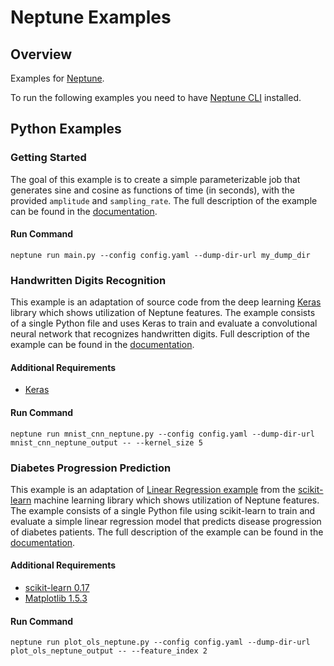 # Neptune Examples

## Overview

Examples for
<a target="_blank" href="https://neptune.deepsense.io">Neptune</a>.

To run the following examples you need to have
<a target="_blank" href="https://neptune.deepsense.io/versions/latest/downloads.html">Neptune CLI</a>
installed.

## Python Examples

### Getting Started
The goal of this example is to create a simple parameterizable job
that generates sine and cosine as functions of time (in seconds),
with the provided `amplitude` and `sampling_rate`.
The full description of the example can be found in the
<a target="_blank" href="https://neptune.deepsense.io/versions/latest/getting-started.html">documentation</a>.

#### Run Command

    neptune run main.py --config config.yaml --dump-dir-url my_dump_dir

### Handwritten Digits Recognition
This example is an adaptation of source code from the deep learning
<a target="_blank" href="https://keras.io/">Keras</a>
library which shows utilization of Neptune features.
The example consists of a single Python file and uses Keras
to train and evaluate a convolutional neural network that recognizes handwritten digits.
Full description of the example can be found in the
<a target="_blank" href="https://neptune.deepsense.io/versions/latest/examples/handwritten-digits-recognition.html">documentation</a>.

#### Additional Requirements

* <a target="_blank" href="https://keras.io/">Keras</a>

#### Run Command

    neptune run mnist_cnn_neptune.py --config config.yaml --dump-dir-url mnist_cnn_neptune_output -- --kernel_size 5
    
### Diabetes Progression Prediction
This example is an adaptation of
<a target="_blank" href="http://scikit-learn.org/stable/auto_examples/linear_model/plot_ols.html">Linear Regression example</a> 
from the <a target="_blank" href="http://scikit-learn.org/stable/">scikit-learn</a>
machine learning library which shows utilization of Neptune features.
The example consists of a single Python file using scikit-learn to train and evaluate a simple linear regression model 
that predicts disease progression of diabetes patients.
The full description of the example can be found in the
<a target="_blank" href="https://neptune.deepsense.io/versions/latest/examples/diabetes-progression-prediction.html">documentation</a>.

#### Additional Requirements

* <a target="_blank" href="http://scikit-learn.org/stable/install.html">scikit-learn 0.17</a>
* <a target="_blank" href="http://matplotlib.org/users/installing.html">Matplotlib 1.5.3</a>

#### Run Command

    neptune run plot_ols_neptune.py --config config.yaml --dump-dir-url plot_ols_neptune_output -- --feature_index 2
